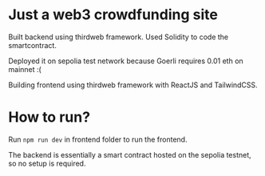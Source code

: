 # Just a web3 crowdfunding site

Built backend using thirdweb framework. Used Solidity to code the smartcontract.

Deployed it on sepolia test network because Goerli requires 0.01 eth on mainnet :(

Building frontend using thirdweb framework with ReactJS and TailwindCSS.

# How to run?

Run `npm run dev` in frontend folder to run the frontend. 

The backend is essentially a smart contract hosted on the sepolia testnet, so no setup is required.